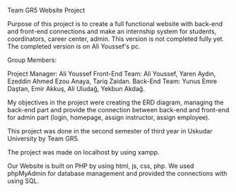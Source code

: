 Team GR5 Website Project

Purpose of this project is to create a full functional website with back-end and front-end connections and make an internship system for students, coordinators, career center, admin.
This version is not completed fully yet. The completed version is on Ali Youssef's pc.

Group Members:

Project Manager: Ali Youssef
Front-End Team: Ali Youssef, Yaren Aydın, Ezeddin Ahmed Ezou Anaya, Tariq Zaidan.
Back-End Team: Yunus Emre Daştan, Emir Akkuş, Ali Uludağ, Yekbun Akdağ.

My objectives in the project were creating the ERD diagram, managing the back-end part and provide the connection between back-end and front-end for admin part (login, homepage, assign instructor, assign employee).

This project was done in the second semester of third year in Uskudar University by Team GR5.

The project was made on localhost by using xampp.

Our Website is built on PHP by using html, js, css, php. We used phpMyAdmin for database management and provided the connections with using SQL.
